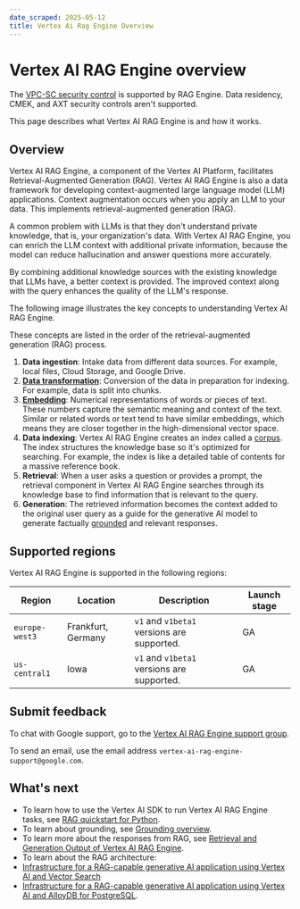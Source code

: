 ```yaml
---
date_scraped: 2025-05-12
title: Vertex Ai Rag Engine Overview
---
```


# Vertex AI RAG Engine overview 

The [VPC-SC security control](https://cloud.google.com/vertex-ai/generative-ai/docs/security-controls) is
supported by RAG Engine. Data residency, CMEK, and AXT security controls aren't supported.

This page describes what Vertex AI RAG Engine is and how it
works.

## Overview

Vertex AI RAG Engine, a component of the Vertex AI
Platform, facilitates Retrieval-Augmented Generation (RAG).
Vertex AI RAG Engine is also a data framework for developing
context-augmented large language model (LLM) applications. Context augmentation
occurs when you apply an LLM to your data. This implements retrieval-augmented
generation (RAG).

A common problem with LLMs is that they don't understand private knowledge, that
is, your organization's data. With Vertex AI RAG Engine, you can
enrich the LLM context with additional private information, because the model
can reduce hallucination and answer questions more accurately.

By combining additional knowledge sources with the existing knowledge that LLMs
have, a better context is provided. The improved context along with the query
enhances the quality of the LLM's response.

The following image illustrates the key concepts to understanding
Vertex AI RAG Engine.

These concepts are listed in the order of the retrieval-augmented generation
(RAG) process.

1. **Data ingestion**: Intake data from different data sources. For example,
 local files, Cloud Storage, and Google Drive.
2. [**Data transformation**](https://cloud.google.com/vertex-ai/generative-ai/docs/fine-tune-rag-transformations):
 Conversion of the data in preparation for indexing. For example, data is
 split into chunks.
3. [**Embedding**](https://cloud.google.com/vertex-ai/generative-ai/docs/embeddings/get-text-embeddings): Numerical
 representations of words or pieces of text. These numbers capture the
 semantic meaning and context of the text. Similar or related words or text
 tend to have similar embeddings, which means they are closer together in the
 high-dimensional vector space.
4. **Data indexing**: Vertex AI RAG Engine creates an index called a [corpus](https://cloud.google.com/vertex-ai/generative-ai/docs/manage-your-rag-corpus#corpus-management).
 The index structures the knowledge base so it's optimized for searching. For
 example, the index is like a detailed table of contents for a massive
 reference book.
5. **Retrieval**: When a user asks a question or provides a prompt, the retrieval
 component in Vertex AI RAG Engine searches through its knowledge
 base to find information that is relevant to the query.
6. **Generation**: The retrieved information becomes the context added to the
 original user query as a guide for the generative AI model to generate
 factually [grounded](https://cloud.google.com/vertex-ai/generative-ai/docs/grounding/overview) and relevant responses.

## Supported regions

Vertex AI RAG Engine is supported in the following regions:

| Region | Location | Description | Launch stage |
| --- | --- | --- | --- |
| `europe-west3` | Frankfurt, Germany | `v1` and `v1beta1` versions are supported. | GA |
| `us-central1` | Iowa | `v1` and `v1beta1` versions are supported. | GA |

## Submit feedback

To chat with Google support, go to the [Vertex AI RAG Engine
support
group](https://groups.google.com/a/google.com/g/vertex-ai-rag-engine-support).

To send an email, use the email address
`vertex-ai-rag-engine-support@google.com`.

## What's next

- To learn how to use the Vertex AI SDK to run
 Vertex AI RAG Engine tasks, see [RAG quickstart for
 Python](https://cloud.google.com/vertex-ai/generative-ai/docs/rag-quickstart).
- To learn about grounding, see [Grounding
 overview](https://cloud.google.com/vertex-ai/generative-ai/docs/grounding/overview).
- To learn more about the responses from RAG, see [Retrieval and Generation Output of Vertex AI RAG Engine](../model-reference/rag-output-explained.md).
- To learn about the RAG architecture:
 - [Infrastructure for a RAG-capable generative AI application using Vertex AI and Vector Search](https://cloud.google.com/architecture/gen-ai-rag-vertex-ai-vector-search)
 - [Infrastructure for a RAG-capable generative AI application using Vertex AI and AlloyDB for PostgreSQL](https://cloud.google.com/architecture/rag-capable-gen-ai-app-using-vertex-ai).
